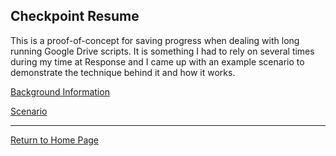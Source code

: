 ## Checkpoint Resume
This is a proof-of-concept for saving progress when dealing with long running Google Drive scripts. It is something I had to rely on several times during my time at Response and I came up with an example scenario to demonstrate the technique behind it and how it works.

[Background Information](./pages/background.md)

[Scenario](./pages/scenario.md)

---

[Return to Home Page](../readme.md)